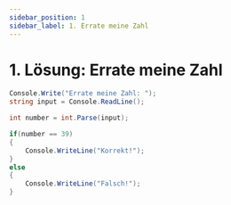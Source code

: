 ```yaml
---
sidebar_position: 1
sidebar_label: 1. Errate meine Zahl
---
```


# 1. Lösung: Errate meine Zahl

```cs
Console.Write("Errate meine Zahl: ");
string input = Console.ReadLine();

int number = int.Parse(input);

if(number == 39)
{
	Console.WriteLine("Korrekt!");
}
else
{
	Console.WriteLine("Falsch!");
}
```